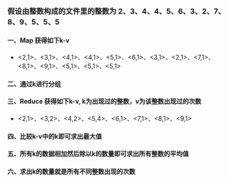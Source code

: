 ### 假设由整数构成的文件里的整数为 2、3、4、4、5、6、3、2、7、8、9、5、5、5
#### 一、Map 获得如下k-v
- <2,1>、<3,1>、<4,1>、<4,1>、<5,1>、<6,1>、<3,1>、<2,1>、<7,1>、<8,1>、<9,1>、<5,1>、<5,1>、<5,1>
#### 二、通过k进行分组
#### 三、Reduce 获得如下k-v, k为出现过的整数，v为该整数出现过的次数
- <2,1>、<3,2>、<4,2>、<5,4>、<6,1>、<7,1>、<8,1>、<9,1>
#### 四、比较k-v中的k即可求出最大值
#### 五、所有k的数据相加然后除以k的数量即可求出所有整数的平均值
#### 六、求出k的数量就是所有不同整数出现的次数